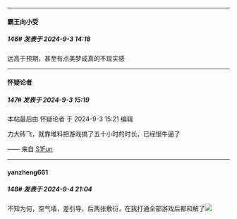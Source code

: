 ﻿
*****

####  霸王向小受  
##### 146#       发表于 2024-9-3 14:18

远高于预期，甚至有点美梦成真的不现实感


*****

####  怀疑论者  
##### 147#       发表于 2024-9-3 15:19

 本帖最后由 怀疑论者 于 2024-9-3 15:21 编辑 

力大砖飞，就靠堆料把游戏搞了五十小时的时长，已经很牛逼了

—— 来自 [S1Fun](https://s1fun.koalcat.com)


*****

####  yanzheng661  
##### 148#       发表于 2024-9-4 21:04

不知为何，空气墙，差引导，后两张敷衍，在我打通全部游戏后都和解了<img src="https://static.saraba1st.com/image/smiley/face2017/018.png" referrerpolicy="no-referrer">

